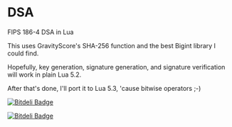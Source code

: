 # DSA
FIPS 186-4 DSA in Lua

This uses GravityScore's SHA-256 function and the best Bigint library I could find.

Hopefully, key generation, signature generation, and signature verification will work in plain Lua 5.2.

After that's done, I'll port it to Lua 5.3, 'cause bitwise operators ;-)

[![Bitdeli Badge](https://d2weczhvl823v0.cloudfront.net/AgentE382/dsa/trend.png)](https://bitdeli.com/free "Bitdeli Badge")


[![Bitdeli Badge](https://d2weczhvl823v0.cloudfront.net/AgentE382/dsa/trend.png)](https://bitdeli.com/free "Bitdeli Badge")

